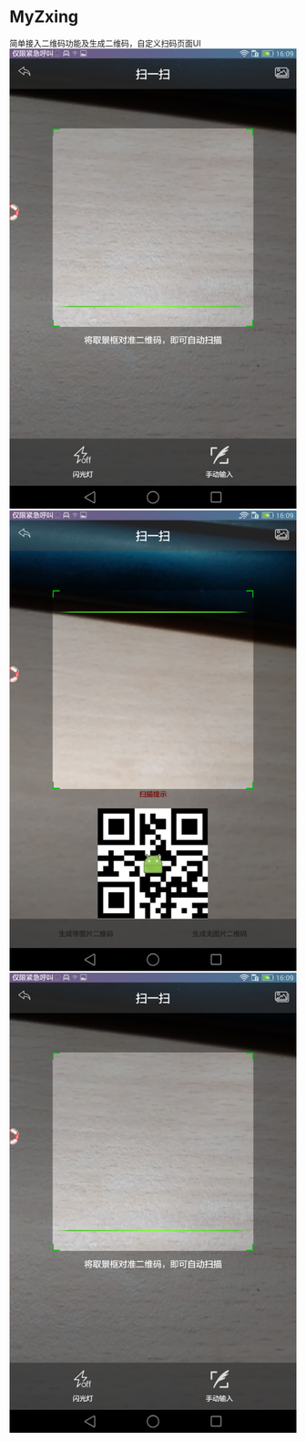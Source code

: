 # MyZxing
简单接入二维码功能及生成二维码，自定义扫码页面UI
![image](http://github.com/fishtaotao/MyZxing/raw/master/img/1.jpg)
![image](http://github.com/fishtaotao/MyZxing/raw/master/img/2.jpg)
![这里写图片描述](http://github.com/fishtaotao/MyZxing/raw/master/img/1.jpg)
